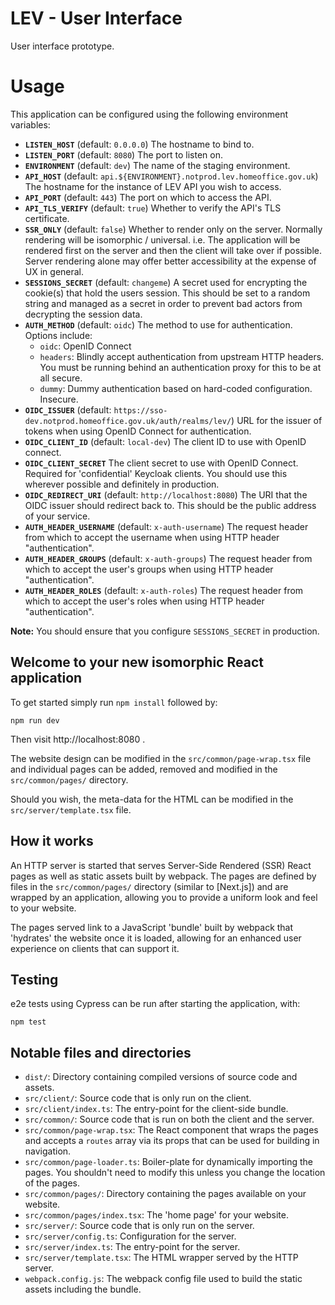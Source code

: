 LEV - User Interface
====================

User interface prototype.


Usage
=====

This application can be configured using the following environment variables:

- **`LISTEN_HOST`** (default: `0.0.0.0`)
  The hostname to bind to.
- **`LISTEN_PORT`** (default: `8080`)
  The port to listen on.
- **`ENVIRONMENT`** (default: `dev`)
  The name of the staging environment.
- **`API_HOST`** (default: `api.${ENVIRONMENT}.notprod.lev.homeoffice.gov.uk`)
  The hostname for the instance of LEV API you wish to access.
- **`API_PORT`** (default: `443`)
  The port on which to access the API.
- **`API_TLS_VERIFY`** (default: `true`)
  Whether to verify the API's TLS certificate.
- **`SSR_ONLY`** (default: `false`)
  Whether to render only on the server. Normally rendering will be isomorphic /
  universal. i.e. The application will be rendered first on the server and then
  the client will take over if possible. Server rendering alone may offer better
  accessibility at the expense of UX in general.
- **`SESSIONS_SECRET`** (default: `changeme`)
  A secret used for encrypting the cookie(s) that hold the users session. This
  should be set to a random string and managed as a secret in order to prevent
  bad actors from decrypting the session data.
- **`AUTH_METHOD`** (default: `oidc`)
  The method to use for authentication. Options include:
  - `oidc`: OpenID Connect
  - `headers`: Blindly accept authentication from upstream HTTP headers. You
    must be running behind an authentication proxy for this to be at all secure.
  - `dummy`: Dummy authentication based on hard-coded configuration. Insecure.
- **`OIDC_ISSUER`** (default: `https://sso-dev.notprod.homeoffice.gov.uk/auth/realms/lev/`)
  URL for the issuer of tokens when using OpenID Connect for authentication.
- **`OIDC_CLIENT_ID`** (default: `local-dev`)
  The client ID to use with OpenID connect.
- **`OIDC_CLIENT_SECRET`**
  The client secret to use with OpenID Connect. Required for 'confidential'
  Keycloak clients. You should use this wherever possible and definitely in
  production.
- **`OIDC_REDIRECT_URI`** (default: `http://localhost:8080`)
  The URI that the OIDC issuer should redirect back to. This should be the
  public address of your service.
- **`AUTH_HEADER_USERNAME`** (default: `x-auth-username`)
  The request header from which to accept the username when using HTTP header
  "authentication".
- **`AUTH_HEADER_GROUPS`** (default: `x-auth-groups`)
  The request header from which to accept the user's groups when using HTTP
  header "authentication".
- **`AUTH_HEADER_ROLES`** (default: `x-auth-roles`)
  The request header from which to accept the user's roles when using HTTP
  header "authentication".

**Note:** You should ensure that you configure `SESSIONS_SECRET` in production.


Welcome to your new isomorphic React application
------------------------------------------------

To get started simply run `npm install` followed by:

```shell
npm run dev
```

Then visit http://localhost:8080 .

The website design can be modified in the `src/common/page-wrap.tsx`
file and individual pages can be added, removed and modified in the
`src/common/pages/` directory.

Should you wish, the meta-data for the HTML can be modified in the
`src/server/template.tsx` file.


How it works
------------

An HTTP server is started that serves Server-Side Rendered (SSR) React
pages as well as static assets built by webpack. The pages are defined
by files in the `src/common/pages/` directory (similar to [Next.js]) and
are wrapped by an application, allowing you to provide a uniform look
and feel to your website.

The pages served link to a JavaScript 'bundle' built by webpack that
'hydrates' the website once it is loaded, allowing for an enhanced user
experience on clients that can support it.

Testing
-------

e2e tests using Cypress can be run after starting the application, with:

`npm test`

Notable files and directories
-----------------------------

- `dist/`: Directory containing compiled versions of source code and assets.
- `src/client/`: Source code that is only run on the client.
- `src/client/index.ts`: The entry-point for the client-side bundle.
- `src/common/`: Source code that is run on both the client and the server.
- `src/common/page-wrap.tsx`: The React component that wraps the pages and accepts a `routes` array via its props that can be used for building in navigation.
- `src/common/page-loader.ts`: Boiler-plate for dynamically importing the pages. You shouldn't need to modify this unless you change the location of the pages.
- `src/common/pages/`: Directory containing the pages available on your website.
- `src/common/pages/index.tsx`: The 'home page' for your website.
- `src/server/`: Source code that is only run on the server.
- `src/server/config.ts`: Configuration for the server.
- `src/server/index.ts`: The entry-point for the server.
- `src/server/template.tsx`: The HTML wrapper served by the HTTP server.
- `webpack.config.js`: The webpack config file used to build the static assets including the bundle.
